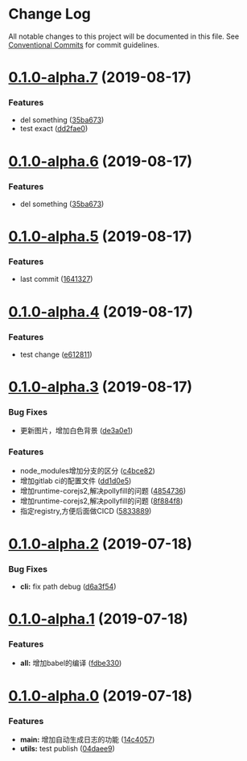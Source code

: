 # Change Log

All notable changes to this project will be documented in this file.
See [Conventional Commits](https://conventionalcommits.org) for commit guidelines.

# [0.1.0-alpha.7](https://gitlab.vmic.xyz/game2/lerna-learning/compare/v0.1.0-alpha.6...v0.1.0-alpha.7) (2019-08-17)


### Features

* del something ([35ba673](https://gitlab.vmic.xyz/game2/lerna-learning/commit/35ba673))
* test exact ([dd2fae0](https://gitlab.vmic.xyz/game2/lerna-learning/commit/dd2fae0))





# [0.1.0-alpha.6](https://gitlab.vmic.xyz/game2/lerna-learning/compare/v0.1.0-alpha.5...v0.1.0-alpha.6) (2019-08-17)


### Features

* del something ([35ba673](https://gitlab.vmic.xyz/game2/lerna-learning/commit/35ba673))





# [0.1.0-alpha.5](https://gitlab.vmic.xyz/game2/lerna-learning/compare/v0.1.0-alpha.4...v0.1.0-alpha.5) (2019-08-17)


### Features

* last commit ([1641327](https://gitlab.vmic.xyz/game2/lerna-learning/commit/1641327))





# [0.1.0-alpha.4](https://gitlab.vmic.xyz/game2/lerna-learning/compare/v0.1.0-alpha.3...v0.1.0-alpha.4) (2019-08-17)


### Features

* test change ([e612811](https://gitlab.vmic.xyz/game2/lerna-learning/commit/e612811))





# [0.1.0-alpha.3](https://gitlab.vmic.xyz/game2/lerna-learning/compare/v0.1.0-alpha.2...v0.1.0-alpha.3) (2019-08-17)


### Bug Fixes

* 更新图片，增加白色背景 ([de3a0e1](https://gitlab.vmic.xyz/game2/lerna-learning/commit/de3a0e1))


### Features

* node_modules增加分支的区分 ([c4bce82](https://gitlab.vmic.xyz/game2/lerna-learning/commit/c4bce82))
* 增加gitlab ci的配置文件 ([dd1d0e5](https://gitlab.vmic.xyz/game2/lerna-learning/commit/dd1d0e5))
* 增加runtime-corejs2,解决pollyfill的问题 ([4854736](https://gitlab.vmic.xyz/game2/lerna-learning/commit/4854736))
* 增加runtime-corejs2,解决pollyfill的问题 ([8f884f8](https://gitlab.vmic.xyz/game2/lerna-learning/commit/8f884f8))
* 指定registry,方便后面做CICD ([5833889](https://gitlab.vmic.xyz/game2/lerna-learning/commit/5833889))





# [0.1.0-alpha.2](https://gitlab.vmic.xyz/game2/lerna-learning/compare/v0.1.0-alpha.1...v0.1.0-alpha.2) (2019-07-18)


### Bug Fixes

* **cli:** fix path debug ([d6a3f54](https://gitlab.vmic.xyz/game2/lerna-learning/commit/d6a3f54))





# [0.1.0-alpha.1](https://gitlab.vmic.xyz/game2/lerna-learning/compare/v0.1.0-alpha.0...v0.1.0-alpha.1) (2019-07-18)


### Features

* **all:** 增加babel的编译 ([fdbe330](https://gitlab.vmic.xyz/game2/lerna-learning/commit/fdbe330))





# [0.1.0-alpha.0](https://gitlab.vmic.xyz/game2/lerna-learning/compare/v0.0.1-alpha.1...v0.1.0-alpha.0) (2019-07-18)


### Features

* **main:** 增加自动生成日志的功能 ([14c4057](https://gitlab.vmic.xyz/game2/lerna-learning/commit/14c4057))
* **utils:** test publish ([04daee9](https://gitlab.vmic.xyz/game2/lerna-learning/commit/04daee9))
